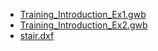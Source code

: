
- [Training_Introduction_Ex1.gwb](Training_Introduction_Ex1.gwb)
- [Training_Introduction_Ex2.gwb](Training_Introduction_Ex2.gwb)
- [stair.dxf](stair.dxf)
